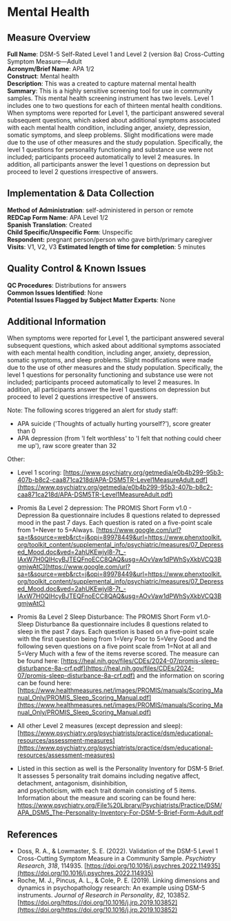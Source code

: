# Mental Health
## Measure Overview
**Full Name**: DSM-5 Self-Rated Level 1 and Level 2 (version 8a) Cross-Cutting Symptom Measure—Adult   
**Acronym/Brief Name**: APA 1/2  
**Construct**: Mental health   
**Description**: This was a created to capture maternal mental health  
**Summary**: This is a highly sensitive screening tool for use in community samples. This mental health screening instrument has two levels. Level 1 includes one to two questions for each of thirteen mental health conditions. When symptoms were reported for Level 1, the participant answered several subsequent questions, which asked about additional symptoms associated with each mental health condition, including anger, anxiety, depression, somatic symptoms, and sleep problems. Slight modifications were made due to the use of other measures and the study population. Specifically, the level 1 questions for personality functioning and substance use were not included; participants proceed automatically to level 2 measures. In addition, all participants answer the level 1 questions on depression but proceed to level 2 questions irrespective of answers.

## Implementation & Data Collection
**Method of Administration**: self-administered in person or remote    
**REDCap Form Name**: APA Level 1/2   
**Spanish Translation**: Created  
**Child Specific/Unspecific Form**: Unspecific  
**Respondent:** pregnant person/person who gave birth/primary caregiver   
**Visits**: V1, V2, V3
**Estimated length of time for completion**: 5 minutes

## Quality Control & Known Issues 
**QC Procedures**: Distributions for answers  
**Common Issues Identified**: None  
**Potential Issues Flagged by Subject Matter Experts**: None

## Additional Information
When symptoms were reported for Level 1, the participant answered several subsequent questions, which asked about additional symptoms associated with each mental health condition, including anger, anxiety, depression, somatic symptoms, and sleep problems. Slight modifications were made due to the use of other measures and the study population. Specifically, the level 1 questions for personality functioning and substance use were not included; participants proceed automatically to level 2 measures. In addition, all participants answer the level 1 questions on depression but proceed to level 2 questions irrespective of answers.

Note: The following scores triggered an alert for study staff:   

 * APA suicide ('Thoughts of actually hurting yourself?'), score greater than 0
 * APA depression (from 'I felt worthless' to 'I felt that nothing could cheer me up'), raw score greater than 32

Other:

 * Level 1 scoring: [https://www.psychiatry.org/getmedia/e0b4b299-95b3-407b-b8c2-caa871ca218d/APA-DSM5TR-Level1MeasureAdult.pdf](https://www.psychiatry.org/getmedia/e0b4b299-95b3-407b-b8c2-caa871ca218d/APA-DSM5TR-Level1MeasureAdult.pdf)

 * Promis 8a Level 2 depression: The PROMIS Short Form v1.0 - Depression 8a questionnaire includes 8 questions related to depressed mood in the past 7 days.  Each question is rated on a five-point scale from 1=Never to 5=Always.  [https://www.google.com/url?sa=t&source=web&rct=j&opi=89978449&url=https://www.phenxtoolkit.org/toolkit_content/supplemental_info/psychiatric/measures/07_Depressed_Mood.doc&ved=2ahUKEwjyl8-7t_-IAxW7H0QIHcyBJTEQFnoECC8QAQ&usg=AOvVaw1dPWhSyXkbVCQ3BgmjwAtC](https://www.google.com/url?sa=t&source=web&rct=j&opi=89978449&url=https://www.phenxtoolkit.org/toolkit_content/supplemental_info/psychiatric/measures/07_Depressed_Mood.doc&ved=2ahUKEwjyl8-7t_-IAxW7H0QIHcyBJTEQFnoECC8QAQ&usg=AOvVaw1dPWhSyXkbVCQ3BgmjwAtC)

 * Promis 8a Level 2 Sleep Disturbance: The PROMIS Short Form v1.0-Sleep Disturbance 8a questionnaire includes 8 questions related to sleep in the past 7 days. Each question is based on a five-point scale with the first question being from 1=Very Poor to 5=Very Good and the following seven questions on a five point scale from 1=Not at all and 5=Very Much with a few of the items reverse scored. The measure can be found here: [https://heal.nih.gov/files/CDEs/2024-07/promis-sleep-disturbance-8a-crf.pdf](https://heal.nih.gov/files/CDEs/2024-07/promis-sleep-disturbance-8a-crf.pdf) and the information on scoring can be found here: [https://www.healthmeasures.net/images/PROMIS/manuals/Scoring_Manual_Only/PROMIS_Sleep_Scoring_Manual.pdf](https://www.healthmeasures.net/images/PROMIS/manuals/Scoring_Manual_Only/PROMIS_Sleep_Scoring_Manual.pdf)

 * All other Level 2 measures (except depression and sleep): [https://www.psychiatry.org/psychiatrists/practice/dsm/educational-resources/assessment-measures](https://www.psychiatry.org/psychiatrists/practice/dsm/educational-resources/assessment-measures)

 * Listed in this section as well is the Personality Inventory for DSM-5 Brief. It assesses 5 personality trait domains including negative affect, detachment, antagonism, disinhibition,  
and psychoticism, with each trait domain consisting of 5 items. Information about the measure and scoring can be found here: https://www.psychiatry.org/File%20Library/Psychiatrists/Practice/DSM/APA_DSM5_The-Personality-Inventory-For-DSM-5-Brief-Form-Adult.pdf

## References
- Doss, R. A., & Lowmaster, S. E. (2022). Validation of the DSM-5 Level 1 Cross-Cutting Symptom Measure in a Community  Sample. *Psychiatry Research*, *318*, 114935. [https://doi.org/10.1016/j.psychres.2022.114935](https://doi.org/10.1016/j.psychres.2022.114935)
- Roche, M. J., Pincus, A. L., & Cole, P. E. (2019). Linking dimensions and dynamics in psychopathology research: An example using DSM-5 instruments. *Journal of Research in Personality*, *82*, 103852. [https://doi.org/https://doi.org/10.1016/j.jrp.2019.103852](https://doi.org/https://doi.org/10.1016/j.jrp.2019.103852)